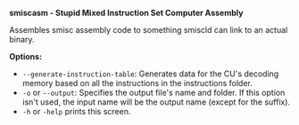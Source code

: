 **smiscasm - Stupid Mixed Instruction Set Computer Assembly**

Assembles smisc assembly code to something smiscld can link to an actual binary.

**Options:**
* `--generate-instruction-table`:
    Generates data for the CU's decoding memory based on all the instructions in the instructions folder.
* `-o` or `--output`:
    Specifies the output file's name and folder. If this option isn't used, the input name will be the output name (except for the suffix).
* `-h` or `-help` prints this screen.